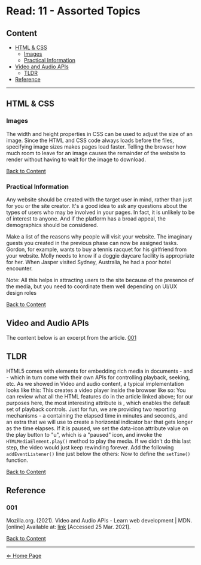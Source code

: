 # Read: 11 - Assorted Topics

## Content

- [HTML & CSS](#html--css)
  - [Images](#images)
  - [Practical Information](#practical-information)
- [Video and Audio APIs](#video-and-audio-apis)
  - [TLDR](#tldr)
- [Reference](#reference)

***

## HTML & CSS

### Images

The width and height properties in CSS can be used to adjust the size of an image. Since the HTML and CSS code always loads before the files, specifying image sizes makes pages load faster. Telling the browser how much room to leave for an image causes the remainder of the website to render without having to wait for the image to download.

[Back to Content](#content)

### Practical Information

Any website should be created with the target user in mind, rather than just for you or the site creator. It's a good idea to ask any questions about the types of users who may be involved in your pages. In fact, it is unlikely to be of interest to anyone. And if the platform has a broad appeal, the demographics should be considered.

Make a list of the reasons why people will visit your website. The imaginary guests you created in the previous phase can now be assigned tasks. Gordon, for example, wants to buy a tennis racquet for his girlfriend from your website. Molly needs to know if a doggie daycare facility is appropriate for her. When Jasper visited Sydney, Australia, he had a poor hotel encounter.

Note: All this helps in attracting users to the site because of the presence of the media, but you need to coordinate them well depending on UI/UX design roles

[Back to Content](#content)

## Video and Audio APIs

The content below is an excerpt from the article. [001](#001)

## TLDR

HTML5 comes with elements for embedding rich media in documents - and - which in turn come with their own APIs for controlling playback, seeking, etc. As we showed in Video and audio content, a typical implementation looks like this: This creates a video player inside the browser like so: You can review what all the HTML features do in the article linked above; for our purposes here, the most interesting attribute is , which enables the default set of playback controls. Just for fun, we are providing two reporting mechanisms - a containing the elapsed time in minutes and seconds, and an extra that we will use to create a horizontal indicator bar that gets longer as the time elapses. If it is paused, we set the data-icon attribute value on the play button to "u", which is a "paused" icon, and invoke the `HTMLMediaElement.play()` method to play the media. If we didn't do this last step, the video would just keep rewinding forever. Add the following `addEventListener()` line just below the others: Now to define the `setTime()` function.

[Back to Content](#content)

## Reference

### 001

Mozilla.org. (2021). Video and Audio APIs - Learn web development | MDN. [online] Available at: [link](https://developer.mozilla.org/en-US/docs/Learn/JavaScript/Client-side_web_APIs/Video_and_audio_APIs) [Accessed 25 Mar. 2021].

[Back to Content](#content)

***

[⇐ Home Page](../README.md)